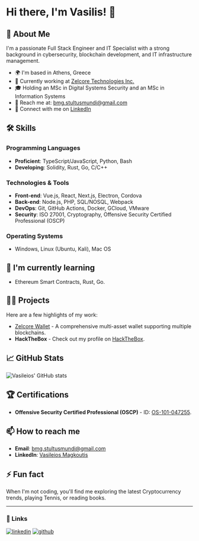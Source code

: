 # Hi there, I'm Vasilis! 👋

## 🚀 About Me
I'm a passionate Full Stack Engineer and IT Specialist with a strong background in cybersecurity, blockchain development, and IT infrastructure management.

- 🌍 I'm based in Athens, Greece
- 🏢 Currently working at [Zelcore Technologies Inc.](https://www.linkedin.com/company/zelcore-technologies-inc)
- 🎓 Holding an MSc in Digital Systems Security and an MSc in Information Systems
- 📧 Reach me at: bmg.stultusmundi@gmail.com
- 🔗 Connect with me on [LinkedIn](https://linkedin.com/in/vasileios-magkoutis-b06828a5)

## 🛠️ Skills

### Programming Languages
- **Proficient**: TypeScript/JavaScript, Python, Bash
- **Developing**: Solidity, Rust, Go, C/C++

### Technologies & Tools
- **Front-end**: Vue.js, React, Next.js, Electron, Cordova
- **Back-end**: Node.js, PHP, SQL/NOSQL, Webpack
- **DevOps**: Git, GitHub Actions, Docker, GCloud, VMware
- **Security**: ISO 27001, Cryptography, Offensive Security Certified Professional (OSCP)

### Operating Systems
- Windows, Linux (Ubuntu, Kali), Mac OS

## 🌱 I'm currently learning
- Ethereum Smart Contracts, Rust, Go.

## 👨‍💻 Projects
Here are a few highlights of my work:

- [Zelcore Wallet](https://zelcore.io) - A comprehensive multi-asset wallet supporting multiple blockchains.
- **HackTheBox** - Check out my profile on [HackTheBox](https://app.hackthebox.eu/profile/761).

## 📈 GitHub Stats
![Vasileios' GitHub stats](https://github-readme-stats.vercel.app/api?username=stultusmundi&show_icons=true&theme=radical)

## 🏆 Certifications
- **Offensive Security Certified Professional (OSCP)** - ID: [OS-101-047255](https://www.credly.com/badges/8a93d21a-5ac1-455b-92b2-9d287b1748eb).

## 📫 How to reach me
- **Email**: bmg.stultusmundi@gmail.com
- **LinkedIn**: [Vasileios Magkoutis](https://linkedin.com/in/vasileios-magkoutis-b06828a5)

## ⚡ Fun fact
When I'm not coding, you'll find me exploring the latest Cryptocurrency trends, playing Tennis, or reading books.

---

### 🔗 Links
[![linkedin](https://img.shields.io/badge/linkedin-0A66C2?style=for-the-badge&logo=linkedin&logoColor=white)](https://linkedin.com/in/vasileios-magkoutis-b06828a5)
[![github](https://img.shields.io/badge/github-000?style=for-the-badge&logo=github&logoColor=white)](https://github.com/stultusmundi)


<!--
**stultusmundi/stultusmundi** is a ✨ _special_ ✨ repository because its `README.md` (this file) appears on your GitHub profile.

Here are some ideas to get you started:

- 🔭 I’m currently working on ...
- 🌱 I’m currently learning ...
- 👯 I’m looking to collaborate on ...
- 🤔 I’m looking for help with ...
- 💬 Ask me about ...
- 📫 How to reach me: ...
- 😄 Pronouns: ...
- ⚡ Fun fact: ...
-->
